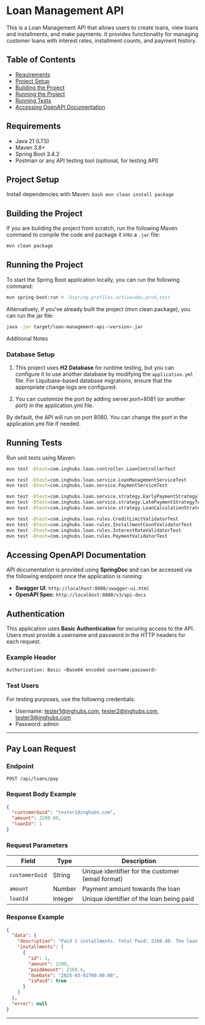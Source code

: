 # Loan Management API

This is a Loan Management API that allows users to create loans, view loans and installments, and make payments. 
It provides functionality for managing customer loans with interest rates, installment counts, and payment history.

## Table of Contents

- [Requirements](#requirements)
- [Project Setup](#project-setup)
- [Building the Project](#building-the-project)
- [Running the Project](#running-the-project)
- [Running Tests](#running-tests) 
- [Accessing OpenAPI Documentation](#accessing-openapi-documentation)
  
## Requirements

- Java 21 (LTS)
- Maven 3.8+
- Spring Boot 3.4.2
- Postman or any API testing tool (optional, for testing API)

## Project Setup

Install dependencies with Maven:
    ```bash
    mvn clean install package
    ```

## Building the Project

If you are building the project from scratch, run the following Maven command to compile the code and package it into
a `.jar` file:

```bash
mvn clean package
```

## Running the Project

To start the Spring Boot application locally, you can run the following command:

```bash
mvn spring-boot:run # -Dspring.profiles.active=dev,prod,test
```

Alternatively, if you've already built the project (mvn clean package), you can run the jar file:

```bash
java -jar target/loan-management-api-<version>.jar
```
Additional Notes

### Database Setup

1. This project uses **H2 Database** for runtime testing, but you can configure it to use another database by modifying the `application.yml` file.
   For Liquibase-based database migrations, ensure that the appropriate change logs are configured.

2. You can customize the port by adding server.port=8081 (or another port) in the application.yml file.

By default, the API will run on port 8080. You can change the port in the application.yml file if needed.

## Running Tests

Run unit tests using Maven:

```bash
mvn test -Dtest=com.inghubs.loan.controller.LoanControllerTest

mvn test -Dtest=com.inghubs.loan.service.LoanManagementServiceTest
mvn test -Dtest=com.inghubs.loan.service.PaymentServiceTest

mvn test -Dtest=com.inghubs.loan.service.strategy.EarlyPaymentStrategyTest
mvn test -Dtest=com.inghubs.loan.service.strategy.LatePaymentStrategyTest
mvn test -Dtest=com.inghubs.loan.service.strategy.LoanCalculationStrategyTest

mvn test -Dtest=com.inghubs.loan.rules.CreditLimitValidatorTest
mvn test -Dtest=com.inghubs.loan.rules.InstallmentCountValidatorTest
mvn test -Dtest=com.inghubs.loan.rules.InterestRateValidatorTest
mvn test -Dtest=com.inghubs.loan.rules.PaymentValidatorTest
```

## Accessing OpenAPI Documentation

API documentation is provided using **SpringDoc** and can be accessed via the following endpoint once the application is running:

- **Swagger UI**: `http://localhost:8088/swagger-ui.html`
- **OpenAPI Spec**: `http://localhost:8088/v3/api-docs`

## Authentication
This application uses **Basic Authentication** for securing access to the API. Users must provide a username and password in the HTTP headers for each request.

### Example Header

```bash
Authorization: Basic <Base64 encoded username:password>
```

### Test Users

For testing purposes, use the following credentials:

- Username: tester1@inghubs.com, tester2@inghubs.com, tester3@inghubs.com
- Password: admin

---

## Pay Loan Request

### Endpoint
`POST /api/loans/pay`

### Request Body Example
```json
{
  "customerGuid": "tester1@inghubs.com",
  "amount": 2200.00,
  "loanId": 1
}
```

### Request Parameters
| Field           | Type    | Description |
|----------------|--------|-------------|
| `customerGuid` | String | Unique identifier for the customer (email format) |
| `amount`       | Number | Payment amount towards the loan |
| `loanId`       | Integer | Unique identifier of the loan being paid |

### Response Example
```json
{
  "data": {
    "description": "Paid 1 installments. Total Paid: 2160.40. The loan is not yet fully paid.",
    "installments": [
      {
        "id": 1,
        "amount": 2200,
        "paidAmount": 2160.4,
        "dueDate": "2025-03-01T00:00:00",
        "isPaid": true
      }
    ]
  },
  "error": null
}
```

---